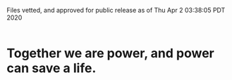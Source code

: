 Files vetted, and approved for public release as of Thu Apr  2 03:38:05 PDT 2020<br><br><h1>Together we are power, and power can save a life.</h1>

